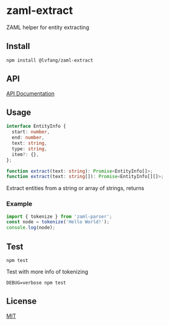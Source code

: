 # zaml-extract

ZAML helper for entity extracting

## Install

```shell
npm install @lvfang/zaml-extract
```

## API

[API Documentation](./docs/API.md)

## Usage

```ts
interface EntityInfo {
  start: number,
  end: number,
  text: string,
  type: string,
  item?: {},
};

function extract(text: string): Promise<EntityInfo[]>;
function extract(text: string[]): Promise<EntityInfo[][]>;
```


Extract entities from a string or array of strings, returns

### Example

```js
import { tokenize } from 'zaml-parser';
const node = tokenize('Hello World!');
console.log(node);
```

## Test

```shell
npm test
```

Test with more info of tokenizing

```shell
DEBUG=verbose npm test
```

## License

[MIT](../../LICENSE)
